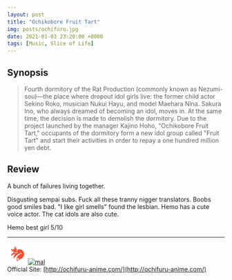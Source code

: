```yaml
---
layout: post
title: "Ochikobore Fruit Tart"
img: posts/ochifuru.jpg 
date: 2021-01-03 23:20:00 +0000
tags: [Music, Slice of Life]
---
```


## Synopsis
>Fourth dormitory of the Rat Production (commonly known as Nezumi-sou)—the place where dropout idol girls live: the former child actor Sekino Roko, musician Nukui Hayu, and model Maehara Nina. Sakura Ino, who always dreamed of becoming an idol, moves in. At the same time, the decision is made to demolish the dormitory. Due to the project launched by the manager Kajino Hoho, "Ochikobore Fruit Tart," occupants of the dormitory form a new idol group called "Fruit Tart" and start their activities in order to repay a one hundred million yen debt.

## Review
A bunch of failures living together.

Disgusting sempai subs. Fuck all these tranny nigger translators. Boobs good smiles bad. "I like girl smells" found the lesbian. Hemo has a cute voice actor. The cat idols are also cute.
   
Hemo best girl 5/10

---

[![kitsu](..\assets\img\kitsu.png)](https://kitsu.io/anime/ochikobore-fruit-tart)[![mal](..\assets\img\mal.ico)](https://myanimelist.net/anime/39609/Ochikobore_Fruit_Tart)  
Official Site: [http://ochifuru-anime.com/](http://ochifuru-anime.com/)